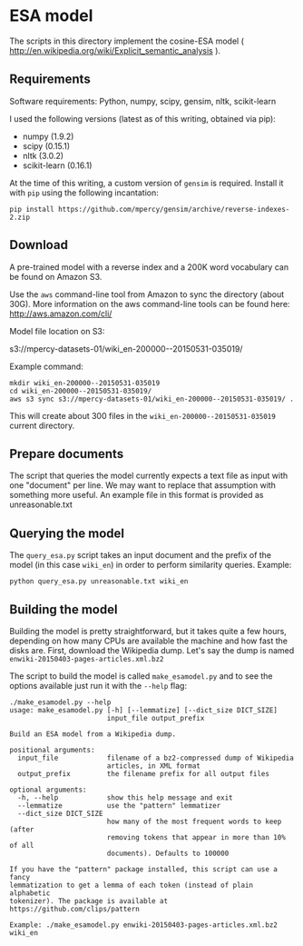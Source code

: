 # ESA model

The scripts in this directory implement the cosine-ESA model
( http://en.wikipedia.org/wiki/Explicit_semantic_analysis ).

## Requirements

Software requirements: Python, numpy, scipy, gensim, nltk, scikit-learn

I used the following versions (latest as of this writing, obtained via pip):

* numpy (1.9.2)
* scipy (0.15.1)
* nltk (3.0.2)
* scikit-learn (0.16.1)

At the time of this writing, a custom version of `gensim` is required.
Install it with `pip` using the following incantation:

```
pip install https://github.com/mpercy/gensim/archive/reverse-indexes-2.zip
```

## Download

A pre-trained model with a reverse index and a 200K word vocabulary can be found on Amazon S3.

Use the `aws` command-line tool from Amazon to sync the directory (about 30G).
More information on the aws command-line tools can be found here: http://aws.amazon.com/cli/

Model file location on S3:

s3://mpercy-datasets-01/wiki_en-200000--20150531-035019/

Example command:

```
mkdir wiki_en-200000--20150531-035019
cd wiki_en-200000--20150531-035019/
aws s3 sync s3://mpercy-datasets-01/wiki_en-200000--20150531-035019/ .
```

This will create about 300 files in the `wiki_en-200000--20150531-035019` current directory.

## Prepare documents

The script that queries the model currently expects a text file as input with
one "document" per line. We may want to replace that assumption with something
more useful. An example file in this format is provided as unreasonable.txt

## Querying the model

The `query_esa.py` script takes an input document and the prefix of the model
(in this case `wiki_en`) in order to perform similarity queries. Example:

```
python query_esa.py unreasonable.txt wiki_en
```

## Building the model

Building the model is pretty straightforward, but it takes quite a few hours,
depending on how many CPUs are available the machine and how fast the disks
are. First, download the Wikipedia dump. Let's say the dump is named
`enwiki-20150403-pages-articles.xml.bz2`

The script to build the model is called `make_esamodel.py` and to see the
options available just run it with the `--help` flag:

```
./make_esamodel.py --help
usage: make_esamodel.py [-h] [--lemmatize] [--dict_size DICT_SIZE]
                        input_file output_prefix

Build an ESA model from a Wikipedia dump.

positional arguments:
  input_file            filename of a bz2-compressed dump of Wikipedia
                        articles, in XML format
  output_prefix         the filename prefix for all output files

optional arguments:
  -h, --help            show this help message and exit
  --lemmatize           use the "pattern" lemmatizer
  --dict_size DICT_SIZE
                        how many of the most frequent words to keep (after
                        removing tokens that appear in more than 10% of all
                        documents). Defaults to 100000

If you have the "pattern" package installed, this script can use a fancy
lemmatization to get a lemma of each token (instead of plain alphabetic
tokenizer). The package is available at https://github.com/clips/pattern

Example: ./make_esamodel.py enwiki-20150403-pages-articles.xml.bz2 wiki_en
```
